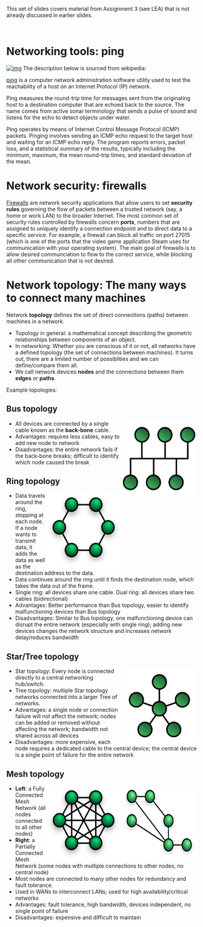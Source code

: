 <base href="http://michaelhaaf.github.io/1T6-F22/#/wk9" />

This set of slides covers material from Assignment 3 (see LEA) that is not already discussed in earlier slides.

<br>

# Networking tools: ping

[![img](https://wikiless.org/media/wikipedia/commons/thumb/e/e2/Ping_iputils_screenshot.png/330px-Ping_iputils_screenshot.png)](https://wikiless.org/wiki/Ping_(networking_utility)) The description below is sourced from wikipedia:

[ping](https://wikiless.org/wiki/Ping_(networking_utility)) is a computer network administration software utility used to test the reachability of a host on an Internet Protocol (IP) network. 

Ping measures the round-trip time for messages sent from the originating host to a destination computer that are echoed back to the source. The name comes from active sonar terminology that sends a pulse of sound and listens for the echo to detect objects under water.

Ping operates by means of Internet Control Message Protocol (ICMP) packets. Pinging involves sending an ICMP echo request to the target host and waiting for an ICMP echo reply. The program reports errors, packet loss, and a statistical summary of the results, typically including the minimum, maximum, the mean round-trip times, and standard deviation of the mean. 


# Network security: firewalls

[Firewalls](https://wikiless.org/wiki/Firewall_(computing)) are network security applications that allow users to set **security rules** governing the flow of packets between a trusted network (say, a home or work LAN) to the broader Internet. The most common set of security rules controlled by firewalls concern **ports**, numbers that are assigned to uniquely identify a connection endpoint and to direct data to a specific service. For example, a firewall can block all traffic on port 27015 (which is one of the ports that the video game application Steam uses for communication with your operating system). The main goal of firewalls is to allow desired communciation to flow to the correct service, while blocking all other communication that is not desired.

# Network topology: The many ways to connect many machines

Network **topology** defines the set of direct connections (paths) between machines in a network.
* Topology in general: a mathematical concept describing the geometric relationships between components of an object.
* In networking: Whether you are conscious of it or not, all networks have a defined topology (the set of connections between machines). It turns out, there are a limited number of possiblities and we can define/compare them all.
* We call network devices **nodes** and the connections between them **edges** or **paths**.

Example topologies:

## Bus topology

<img align="right" src="assets/Bus_Topology.png" width="200" height="200" />

* All devices are connected by a single cable known as the **back-bone** cable.
* Advantages: requires less cables, easy to add new node to network
* Disadvantages: the entire network fails if the back-bone breaks; difficult to identify which node caused the break

## Ring topology

<img align="right" src="assets/NetworkTopology-Ring.png" width="200" height="200" />

* Data travels around the ring, stopping at each node. If a node wants to transmit data, it adds the data as well as the destination address to the data.
* Data continues around the ring until it finds the destination node, which takes the data out of the frame.
* Single ring: all devices share one cable. Dual ring: all devices share two cables (bidirectional)
* Advantages: Better performance than Bus topology, easier to identify malfunctioning devices than Bus topology
* Disadvantages: Similar to Bus topology, one malfunctioning device can disrupt the entire network (especially with single ring); adding new devices changes the network structure and increases network delay/reduces bandwidth

## Star/Tree topology

<img align="right" src="assets/Star_Topology_abstract.png" width="200" height="200" />

* Star topology: Every node is connected directly to a central networking hub/switch.
* Tree topology: multiple Star topology networks connected into a larger Tree of networks.
* Advantages: a single node or connection failure will not affect the network; nodes can be added or removed without affecting the network; bandwidth not shared across all devices
* Disadvantages: more expensive, each node requires a dedicated cable to the central device; the central device is a single point of failure for the entire network

## Mesh topology

<img align="right" src="assets/NetworkTopology-Mesh-partial.png" width="200" height="200" />

<img align="right" src="assets/NetworkTopology-Mesh-full.png" width="200" height="200" />

* **Left**: a Fully Connected Mesh Network (all nodes connected to all other nodes)
* **Right**: a Partially Connected Mesh Network (some nodes with multiple connections to other nodes, no central node)
* Most nodes are connected to many other nodes for redundancy and fault tolerance.
* Used in WANs to interconnect LANs; used for high availability/critical networks
* Advantages: fault tolerance, high bandwidth, devices independent, no single point of failure
* Disadvantages: expensive and difficult to maintain



